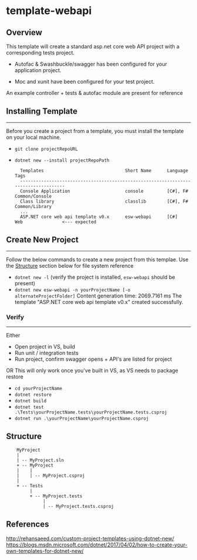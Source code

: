 # template-webapi

Overview
-------

This template will create a standard asp.net core web API project with a corresponding tests project.

* Autofac & Swashbuckle/swagger has been configured for your application project.

* Moc and xunit have been configured for your test project.

An example controller + tests & autofac module are present for reference


## Installing Template
-----------------
Before you create a project from a template, you must install the template on your local machine.

* `git clone projectRepoURL`
* `dotnet new --install projectRepoPath`

        Templates                               Short Name      Language      Tags
        ------------------------------------------------------------------------------------
        Console Application                     console         [C#], F#      Common/Console
        Class library                           classlib        [C#], F#      Common/Library
        ...
        ASP.NET core web api template v0.x      esw-webapi      [C#]          Web               <--- expected

        

## Create New Project
----------
Follow the below commands to create a new project from this templae. Use the [Structure](#Structure) section below for file system reference

* `dotnet new -l` (verify the project is installed, `esw-webapi` should be present)
* `dotnet new esw-webapi -n yourProjectName [-o alternateProjectFolder]`
    Content generation time: 2069.7161 ms
    The template "ASP.NET core web api template v0.x" created successfully.

### Verify
-----
Either

* Open project in VS, build
* Run unit / integration tests
* Run project, confirm swagger opens + API's are listed for project


OR
This will only work once you've built in VS, as VS needs to package restore

* `cd yourProjectName`
* `dotnet restore`
* `dotnet build`
* `dotnet test .\Tests\yourProjectName.tests\yourProjectName.tests.csproj`
* `dotnet run .\yourProjectName\yourProjectName.csproj`



## Structure

        MyProject
        |
        | -- MyProject.sln
        + -- MyProject
        |    |
        |    | -- MyProject.csproj
        |
        + -- Tests
             |
             + -- MyProject.tests
                  |
                  | -- MyProject.tests.csproj

## References
<http://rehansaeed.com/custom-project-templates-using-dotnet-new/>
<https://blogs.msdn.microsoft.com/dotnet/2017/04/02/how-to-create-your-own-templates-for-dotnet-new/>